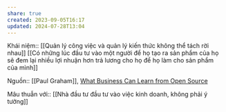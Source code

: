 ```yaml
---
share: true
created: 2023-09-05T16:17
updated: 2024-07-28T13:04
---
```

Khái niệm:: 
[[Quản lý công việc và quản lý kiến thức không thể tách rời nhau]]
[[Có những lúc đầu tư vào một người để họ tạo ra sản phẩm của họ sẽ đem lại nhiều lợi nhuận hơn trả lương cho họ để họ làm cho sản phẩm của mình]]

Nguồn:: [[Paul Graham]], [What Business Can Learn from Open Source](http://www.paulgraham.com/opensource.html)

Mâu thuẫn với:: [[Nhà đầu tư đầu tư vào việc kinh doanh, không phải ý tưởng]]